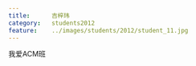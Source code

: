 ```yaml
---
title:		吉梓玮
category:	students2012
feature:	../images/students/2012/student_11.jpg
---
```

我爱ACM班


